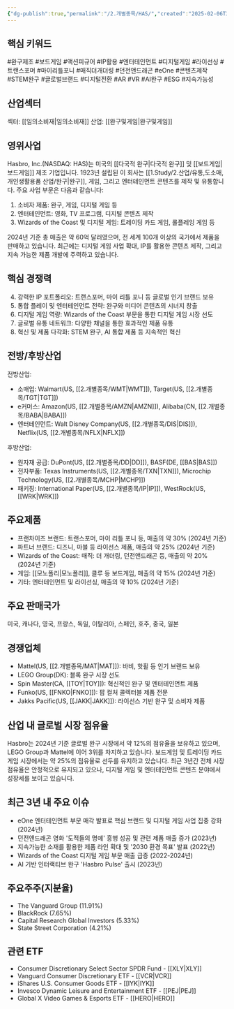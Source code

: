 ```yaml
---
{"dg-publish":true,"permalink":"/2.개별종목/HAS/","created":"2025-02-06T22:58:28.361+09:00","updated":"2025-07-29T21:37:04.717+09:00"}
---
```


## 핵심 키워드

#완구제조 #보드게임 #액션피규어 #IP활용 #엔터테인먼트 #디지털게임 #라이선싱 #트랜스포머 #마이리틀포니 #매직더개더링 #던전앤드래곤 #eOne #콘텐츠제작 #STEM완구 #글로벌브랜드 #디지털전환 #AR #VR #AI완구 #ESG #지속가능성

## 산업섹터

섹터: [[임의소비재\|임의소비재]]
산업: [[완구및게임\|완구및게임]]

## 영위사업

Hasbro, Inc.(NASDAQ: HAS)는 미국의 [[다국적 완구\|다국적 완구]] 및 [[보드게임\|보드게임]] 제조 기업입니다. 1923년 설립된 이 회사는 [[1.Study/2.산업/유통,도소매, 개인생활용품 산업/완구\|완구]], 게임, 그리고 엔터테인먼트 콘텐츠를 제작 및 유통합니다. 주요 사업 부문은 다음과 같습니다:

1. 소비자 제품: 완구, 게임, 디지털 게임 등
2. 엔터테인먼트: 영화, TV 프로그램, 디지털 콘텐츠 제작
3. Wizards of the Coast 및 디지털 게임: 트레이딩 카드 게임, 롤플레잉 게임 등

2024년 기준 총 매출은 약 60억 달러였으며, 전 세계 100개 이상의 국가에서 제품을 판매하고 있습니다. 최근에는 디지털 게임 사업 확대, IP를 활용한 콘텐츠 제작, 그리고 지속 가능한 제품 개발에 주력하고 있습니다.

## 핵심 경쟁력

4. 강력한 IP 포트폴리오: 트랜스포머, 마이 리틀 포니 등 글로벌 인기 브랜드 보유
5. 통합 플레이 및 엔터테인먼트 전략: 완구와 미디어 콘텐츠의 시너지 창출
6. 디지털 게임 역량: Wizards of the Coast 부문을 통한 디지털 게임 시장 선도
7. 글로벌 유통 네트워크: 다양한 채널을 통한 효과적인 제품 유통
8. 혁신 및 제품 다각화: STEM 완구, AI 통합 제품 등 지속적인 혁신

## 전방/후방산업

전방산업:

- 소매업: Walmart(US, [[2.개별종목/WMT\|WMT]]), Target(US, [[2.개별종목/TGT\|TGT]])
- e커머스: Amazon(US, [[2.개별종목/AMZN\|AMZN]]), Alibaba(CN, [[2.개별종목/BABA\|BABA]])
- 엔터테인먼트: Walt Disney Company(US, [[2.개별종목/DIS\|DIS]]), Netflix(US, [[2.개별종목/NFLX\|NFLX]])

후방산업:

- 원자재 공급: DuPont(US, [[2.개별종목/DD\|DD]]), BASF(DE, [[BAS\|BAS]])
- 전자부품: Texas Instruments(US, [[2.개별종목/TXN\|TXN]]), Microchip Technology(US, [[2.개별종목/MCHP\|MCHP]])
- 패키징: International Paper(US, [[2.개별종목/IP\|IP]]), WestRock(US, [[WRK\|WRK]])

## 주요제품

- 프랜차이즈 브랜드: 트랜스포머, 마이 리틀 포니 등, 매출의 약 30% (2024년 기준)
- 파트너 브랜드: 디즈니, 마블 등 라이선스 제품, 매출의 약 25% (2024년 기준)
- Wizards of the Coast: 매직: 더 개더링, 던전앤드래곤 등, 매출의 약 20% (2024년 기준)
- 게임: [[모노폴리\|모노폴리]], 클루 등 보드게임, 매출의 약 15% (2024년 기준)
- 기타: 엔터테인먼트 및 라이선싱, 매출의 약 10% (2024년 기준)

## 주요 판매국가

미국, 캐나다, 영국, 프랑스, 독일, 이탈리아, 스페인, 호주, 중국, 일본

## 경쟁업체

- Mattel(US, [[2.개별종목/MAT\|MAT]]): 바비, 핫휠 등 인기 브랜드 보유
- LEGO Group(DK): 블록 완구 시장 선도
- Spin Master(CA, [[TOY\|TOY]]): 혁신적인 완구 및 엔터테인먼트 제품
- Funko(US, [[FNKO\|FNKO]]): 팝 컬처 콜렉터블 제품 전문
- Jakks Pacific(US, [[JAKK\|JAKK]]): 라이선스 기반 완구 및 소비자 제품

## 산업 내 글로벌 시장 점유율

Hasbro는 2024년 기준 글로벌 완구 시장에서 약 12%의 점유율을 보유하고 있으며, LEGO Group과 Mattel에 이어 3위를 차지하고 있습니다. 보드게임 및 트레이딩 카드 게임 시장에서는 약 25%의 점유율로 선두를 유지하고 있습니다. 최근 3년간 전체 시장 점유율은 안정적으로 유지되고 있으나, 디지털 게임 및 엔터테인먼트 콘텐츠 분야에서 성장세를 보이고 있습니다.

## 최근 3년 내 주요 이슈

- eOne 엔터테인먼트 부문 매각 발표로 핵심 브랜드 및 디지털 게임 사업 집중 강화 (2024년)
- 던전앤드래곤 영화 '도적들의 명예' 흥행 성공 및 관련 제품 매출 증가 (2023년)
- 지속가능한 소재를 활용한 제품 라인 확대 및 '2030 환경 목표' 발표 (2022년)
- Wizards of the Coast 디지털 게임 부문 매출 급증 (2022-2024년)
- AI 기반 인터랙티브 완구 'Hasbro Pulse' 출시 (2023년)

## 주요주주(지분율)

- The Vanguard Group (11.91%)
- BlackRock (7.65%)
- Capital Research Global Investors (5.33%)
- State Street Corporation (4.21%)

## 관련 ETF

- Consumer Discretionary Select Sector SPDR Fund - [[XLY\|XLY]]
- Vanguard Consumer Discretionary ETF - [[VCR\|VCR]]
- iShares U.S. Consumer Goods ETF - [[IYK\|IYK]]
- Invesco Dynamic Leisure and Entertainment ETF - [[PEJ\|PEJ]]
- Global X Video Games & Esports ETF - [[HERO\|HERO]]